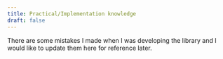 ```yaml
---
title: Practical/Implementation knowledge
draft: false
---
```

There are some mistakes I made when I was developing the library and I would like to update them here for reference later.